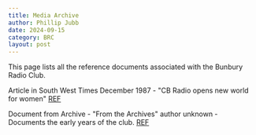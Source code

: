 ```yaml
---
title: Media Archive
author: Phillip Jubb
date: 2024-09-15
category: BRC
layout: post
---
```


This page lists all the reference documents associated with the Bunbury Radio Club.

Article in South West Times December 1987 - "CB Radio opens new world for women" [REF](./docs/media/19871203_Southwesterntimes_cbradioopensnewworldforwomen.pdf)

Document from Archive - "From the Archives" author unknown - Documents the early years of the club.  [REF](./docs/media/From%20the%20archives-club%20founding.pdf)
